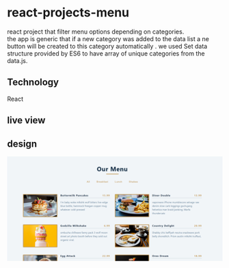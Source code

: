 # react-projects-menu
react project that filter menu options depending on categories.  
the app is generic that if a new category was added to the data list 
a ne button will be created to this category automatically .
we used Set data structure provided by ES6 to have array of unique 
categories from the data.js.

## Technology
React

## live view



## design
![Design preview for the laptop](./screenshots/one.png)

